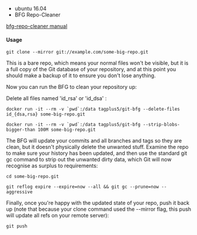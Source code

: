 - ubuntu 16.04
- BFG Repo-Cleaner

[bfg-repo-cleaner manual](https://rtyley.github.io/bfg-repo-cleaner)

#### Usage

```
git clone --mirror git://example.com/some-big-repo.git
```
This is a bare repo, which means your normal files won't be visible, but it is a full copy of the Git database of your repository, and at this point you should make a backup of it to ensure you don't lose anything.

Now you can run the BFG to clean your repository up:

Delete all files named 'id_rsa' or 'id_dsa' :
```
docker run -it --rm -v `pwd`:/data tagplus5/git-bfg --delete-files id_{dsa,rsa} some-big-repo.git
```
```
docker run -it --rm -v `pwd`:/data tagplus5/git-bfg --strip-blobs-bigger-than 100M some-big-repo.git
```
The BFG will update your commits and all branches and tags so they are clean, but it doesn't physically delete the unwanted stuff. Examine the repo to make sure your history has been updated, and then use the standard git gc command to strip out the unwanted dirty data, which Git will now recognise as surplus to requirements:
```
cd some-big-repo.git
```
```
git reflog expire --expire=now --all && git gc --prune=now --aggressive
```
Finally, once you're happy with the updated state of your repo, push it back up (note that because your clone command used the --mirror flag, this push will update all refs on your remote server):
```
git push
```
